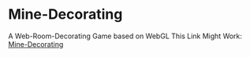 # Mine-Decorating
A Web-Room-Decorating Game based on WebGL 
This Link Might Work: [Mine-Decorating][1]

[1]: https://i6.cims.nyu.edu/~jz5751/graphics/final_project/
